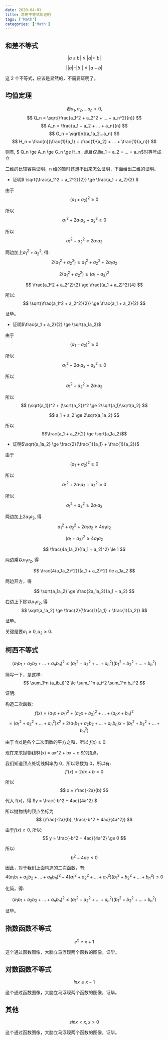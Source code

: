 ```yaml
---
date: 2020-04-01
title: 常用不等式及证明
tags: ['Math']
categories: ['Math']
---
```


## 和差不等式

$$ \vert a \pm b \vert \le \vert a \vert + \vert b \vert $$

$$ \vert \vert a \vert - \vert b \vert \vert \le \vert a - b \vert $$

这 2 个不等式，应该是显然的，不需要证明了。

## 均值定理

$$ 若 a_1, a_2, ... a_n > 0, $$
$$ Q_n = \sqrt{\frac{a_1^2 + a_2^2 + ... + a_n^2}{n}} $$
$$ A_n = \frac{a_1 + a_2 + ... + a_n}{n} $$
$$ G_n = \sqrt[n]{a_1a_2...a_n} $$
$$ H_n = \frac{n}{\frac{1}{a_1} + \frac{1}{a_2} + ... + \frac{1}{a_n}} $$

则有, $ Q_n \ge A_n \ge G_n \ge H_n $, 当且仅当$a_1 = a_2 = ... = a_n$时等号成立

二维的比较容易证明，n 维的暂时还想不出来怎么证明，下面给出二维的证明。

- 证明$ \sqrt{\frac{a_1^2 + a_2^2}{2}} \ge \frac{a_1 + a_2}{2} $

由于
$$ (a_1 + a_2)^2 \ge 0 $$

所以
$$ a_1^2 + 2a_1a_2 + a_2^2 \ge 0 $$

所以
$$a_1^2 + a_2^2 \ge 2a_1a_2$$

两边加上$a_1^2 + a_2^2$, 得:
$$ 2(a_1^2 + a_2^2) \ge a_1^2 + a_2^2 + 2a_1a_2 $$

$$ 2(a_1^2 + a_2^2) \ge (a_1 + a_2)^2 $$

$$ \frac{a_1^2 + a_2^2}{2} \ge \frac{(a_1 + a_2)^2}{4} $$

所以:
$$ \sqrt{\frac{a_1^2 + a_2^2}{2}} \ge \frac{a_1 + a_2}{2} $$

证毕。

- 证明$\frac{a_1 + a_2}{2} \ge \sqrt{a_1a_2}$

由于
$$ (a_1 - a_2)^2 \ge 0 $$

所以
$$ a_1^2 - 2a_1a_2 + a_2^2 \ge 0 $$

所以
$$a_1^2 + a_2^2 \ge 2a_1a_2$$

所以
$$ (\sqrt{a_1})^2 + (\sqrt{a_2})^2 \ge 2\sqrt{a_1}\sqrt{a_2} $$

$$ a_1 + a_2 \ge 2\sqrt{a_1a_2} $$

所以
$$\frac{a_1 + a_2}{2} \ge \sqrt{a_1a_2}$$

- 证明$\sqrt{a_1a_2} \ge \frac{2}{\frac{1}{a_1} + \frac{1}{a_2}}$

由于
$$ (a_1 + a_2)^2 \ge 0 $$

所以
$$ a_1^2 + 2a_1a_2 + a_2^2 \ge 0 $$

所以
$$a_1^2 + a_2^2 \ge 2a_1a_2$$

两边加上$2a_1a_2$, 得
$$a_1^2 + a_2^2 + 2a_1a_2 \ge 4a_1a_2$$

$$(a_1 + a_2)^2 \ge 4a_1a_2 $$

$$ \frac{4a_1a_2}{(a_1 + a_2)^2} \le 1 $$

两边乘以$a_1a_2$, 得

$$ \frac{4(a_1a_2)^2}{(a_1 + a_2)^2} \le a_1a_2 $$

两边开方，得

$$ \sqrt{a_1a_2} \ge \frac{2a_1a_2}{a_1 + a_2} $$

右边上下除以$a_1a_2$, 得
$$ \sqrt{a_1a_2} \ge \frac{2}{\frac{1}{a_1} + \frac{1}{a_2}} $$

证毕。

关键是要$a_1 \ge 0, a_2 \ge 0$.

## 柯西不等式

$$ (a_1b_1 + a_2b_2 + ... + a_nb_n)^2 \le (a_1^2 + a_2^2 + ... + a_n^2)(b_1^2 + b_2^2 + ... + b_n^2) $$

简写一下，是这样:
$$ \sum_1^n (a_ib_i)^2 \le \sum_1^n a_i^2 \sum_1^n b_i^2 $$

证明:

构造二次函数:
$$ f(x) = (a_1x + b_1)^2 + (a_2x + b_2)^2 + ... + (a_nx + b_n)^2 $$
$$      = (a_1^2 + a_2^2 + ... + a_n^2)x^2 + 2(a_1b_1 + a_2b_2 + ... + a_nb_n)x + (b_1^2 + b_2^2 + ... + b_n^2) $$

由于 f(x)是各个二次函数的平方之和，所以 $f(x) \ge 0$.

现在来求抛物线$f(x) = ax^2 + bx + c $的顶点。

我们知道顶点处切线斜率为 0，所以导数为 0，所以有:
$$ f'(x) = 2ax + b = 0 $$

所以
$$ x = \frac{-2a}{b} $$

代入 f(x)，得 $y = \frac{-b^2 + 4ac}{4a^2} $

所以抛物线的顶点坐标为
$$ (\frac{-2a}{b}, \frac{-b^2 + 4ac}{4a^2}) $$

由于$f(x) \ge 0$, 所以:
$$ y = \frac{-b^2 + 4ac}{4a^2} \ge 0 $$

所以:
$$ b^2 - 4ac \le 0 $$

因此，对于我们上面构造的二次函数，有:
$$ 4(a_1b_1 + a_2b_2 + ... + a_nb_n)^2 - 4(a_1^2 + a_2^2 + ... + a_n^2)(b_1^2 + b_2^2 + ... + b_n^2) \le 0 $$

化简，得:

$$ (a_1b_1 + a_2b_2 + ... + a_nb_n)^2 \le (a_1^2 + a_2^2 + ... + a_n^2)(b_1^2 + b_2^2 + ... + b_n^2) $$

证毕。

## 指数函数不等式

$$ e^x \ge x + 1 $$

这个通过函数图像，大脑立马浮现两个函数的图像，证毕。

## 对数函数不等式

$$ lnx \le x - 1 $$

这个通过函数图像，大脑立马浮现两个函数的图像，证毕。

## 其他

$$ sinx \lt x,  x \gt 0 $$

这个通过函数图像，大脑立马浮现两个函数的图像，证毕。
